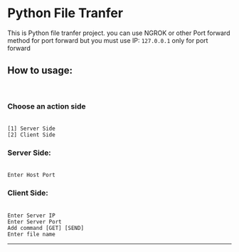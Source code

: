 # Python File Tranfer

<p>This is Python file tranfer project. you can use NGROK or other Port forward method for port forward but you must use IP: <code>127.0.0.1</code> only for port forward</p>

<h2>How to usage:</h2><br>
<h3>Choose an action side</h3><br>
<code>[1] Server Side</code><br>
<code>[2] Client Side</code><br>

<h3>Server Side:</h3><br>
<code>Enter Host Port</code><br>

<h3>Client Side:</h3><br>
<code>Enter Server IP</code><br>
<code>Enter Server Port</code><br>
<code>Add command [GET] [SEND]</code><br>
<code>Enter file name</code><br>
<hr>
